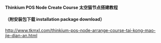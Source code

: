 #### Thinkium POS Node Create Course 太空猫节点搭建教程 

####  （附安装包下载 installation package download）

http://www.tkmxl.com/thinkium-pos-node-arrange-course-tai-kong-mao-jie-dian-an.html

